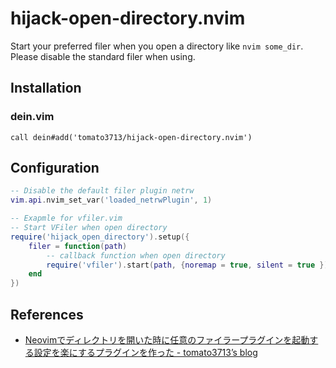 # hijack-open-directory.nvim

Start your preferred filer when you open a directory like `nvim some_dir`.
Please disable the standard filer when using.

## Installation

### dein.vim

```vim
call dein#add('tomato3713/hijack-open-directory.nvim')
```

## Configuration

```lua
-- Disable the default filer plugin netrw
vim.api.nvim_set_var('loaded_netrwPlugin', 1)

-- Exapmle for vfiler.vim
-- Start VFiler when open directory
require('hijack_open_directory').setup({
    filer = function(path)
        -- callback function when open directory
        require('vfiler').start(path, {noremap = true, silent = true })
    end
})
```

## References

- [Neovimでディレクトリを開いた時に任意のファイラープラグインを起動する設定を楽にするプラグインを作った - tomato3713’s blog](https://tomato3713.hatenablog.com/entry/create-hijack-open-directory-nvim)
